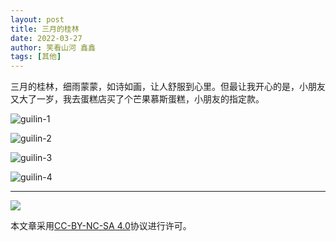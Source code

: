 ```yaml
---
layout: post
title: 三月的桂林
date: 2022-03-27
author: 笑看山河 鑫鑫
tags: [其他]
---
```


三月的桂林，细雨蒙蒙，如诗如画，让人舒服到心里。但最让我开心的是，小朋友又大了一岁，我去蛋糕店买了个芒果慕斯蛋糕，小朋友的指定款。

<!-- more -->

![guilin-1](https://images.xilong.tk/guilin-1.jpg)

![guilin-2](https://images.xilong.tk/guilin-2.jpg)

![guilin-3](https://images.xilong.tk/guilin-3.jpg)

![guilin-4](https://images.xilong.tk/guilin-4.jpg)

---

![](https://licensebuttons.net/l/by-nc-sa/3.0/88x31.png)

本文章采用[CC-BY-NC-SA 4.0](https://creativecommons.org/licenses/by-nc-sa/4.0/)协议进行许可。